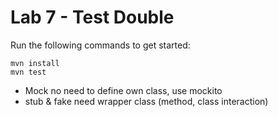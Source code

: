 # Lab 7 - Test Double 
Run the following commands to get started:
```
mvn install
mvn test
```

* Mock no need to define own class, use mockito
* stub & fake need wrapper class (method, class interaction)
